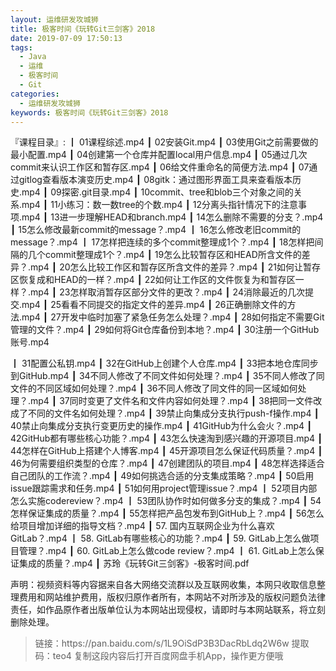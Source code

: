 ```yaml
---
layout: 运维研发攻城狮
title: 极客时间《玩转Git三剑客》2018
date: 2019-07-09 17:50:13
tags:
  - Java
  - 运维
  - 极客时间
  - Git
categories:
  - 运维研发攻城狮
keywords: 极客时间《玩转Git三剑客》2018
---
```


『课程目录』: 
┃  01课程综述.mp4
┃  02安装Git.mp4
┃  03使用Git之前需要做的最小配置.mp4
┃  04创建第一个仓库并配置local用户信息.mp4
┃  05通过几次commit来认识工作区和暂存区.mp4
┃  06给文件重命名的简便方法.mp4
┃  07通过gitlog查看版本演变历史.mp4
┃  08gitk：通过图形界面工具来查看版本历史.mp4
┃  09探密.git目录.mp4
┃  10commit、tree和blob三个对象之间的关系.mp4
┃  11小练习：数一数tree的个数.mp4
┃  12分离头指针情况下的注意事项.mp4
┃  13进一步理解HEAD和branch.mp4
┃  14怎么删除不需要的分支？.mp4
┃  15怎么修改最新commit的message？.mp4
┃  16怎么修改老旧commit的message？.mp4
┃  17怎样把连续的多个commit整理成1个？.mp4
┃  18怎样把间隔的几个commit整理成1个？.mp4
┃  19怎么比较暂存区和HEAD所含文件的差异？.mp4
┃  20怎么比较工作区和暂存区所含文件的差异？.mp4
┃  21如何让暂存区恢复成和HEAD的一样？.mp4
┃  22如何让工作区的文件恢复为和暂存区一样？.mp4
┃  23怎样取消暂存区部分文件的更改？.mp4
┃  24消除最近的几次提交.mp4
┃  25看看不同提交的指定文件的差异.mp4
┃  26正确删除文件的方法.mp4
┃  27开发中临时加塞了紧急任务怎么处理？.mp4
┃  28如何指定不需要Git管理的文件？.mp4
┃  29如何将Git仓库备份到本地？.mp4
┃  30注册一个GitHub账号.mp4
<!-- more -->  
┃  31配置公私钥.mp4
┃  32在GitHub上创建个人仓库.mp4
┃  33把本地仓库同步到GitHub.mp4
┃  34不同人修改了不同文件如何处理？.mp4
┃  35不同人修改了同文件的不同区域如何处理？.mp4
┃  36不同人修改了同文件的同一区域如何处理？.mp4
┃  37同时变更了文件名和文件内容如何处理？.mp4
┃  38把同一文件改成了不同的文件名如何处理？.mp4
┃  39禁止向集成分支执行push-f操作.mp4
┃  40禁止向集成分支执行变更历史的操作.mp4
┃  41GitHub为什么会火？.mp4
┃  42GitHub都有哪些核心功能？.mp4
┃  43怎么快速淘到感兴趣的开源项目.mp4
┃  44怎样在GitHub上搭建个人博客.mp4
┃  45开源项目怎么保证代码质量？.mp4
┃  46为何需要组织类型的仓库？.mp4
┃  47创建团队的项目.mp4
┃  48怎样选择适合自己团队的工作流？.mp4
┃  49如何挑选合适的分支集成策略？.mp4
┃  50启用issue跟踪需求和任务.mp4
┃  51如何用project管理issue？.mp4
┃  52项目内部怎么实施codereview？.mp4
┃  53团队协作时如何做多分支的集成？.mp4
┃  54怎样保证集成的质量？.mp4
┃  55怎样把产品包发布到GitHub上？.mp4
┃  56怎么给项目增加详细的指导文档？.mp4
┃  57. 国内互联网企业为什么喜欢GitLab？.mp4
┃  58. GitLab有哪些核心的功能？.mp4
┃  59. GitLab上怎么做项目管理？.mp4
┃  60. GitLab上怎么做code review？.mp4
┃  61. GitLab上怎么保证集成的质量？.mp4
┃  苏玲《玩转Git三剑客》-极客时间.pdf
<div class="post-copyright">
    <div class="post-copyright__author">
      <span class="post-copyright-meta">声明：视频资料等内容据来自各大网络交流群以及互联网收集，本网只收取信息整理费用和网站维护费用，版权归原作者所有，本网站不对所涉及的版权问题负法律责任，如作品原作者出版单位认为本网站出现侵权，请即时与本网站联系，将立刻删除处理。 </span>
    </div>
</div>

<blockquote class="blockquote-center">
链接：https://pan.baidu.com/s/1L9OiSdP3B3DacRbLdq2W6w 
提取码：teo4 
复制这段内容后打开百度网盘手机App，操作更方便哦
</blockquote>

